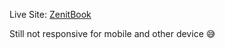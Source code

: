 Live Site: [ZenitBook](https://zenitbook-ij9i.vercel.app)

Still not responsive for mobile and other device 😅
